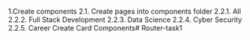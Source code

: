 1.Create components
2.1. Create pages into components folder
2.2.1. All
2.2.2. Full Stack Development
2.2.3. Data Science
2.2.4. Cyber Security
2.2.5. Career
Create Card Components#   R o u t e r - t a s k 1  
 